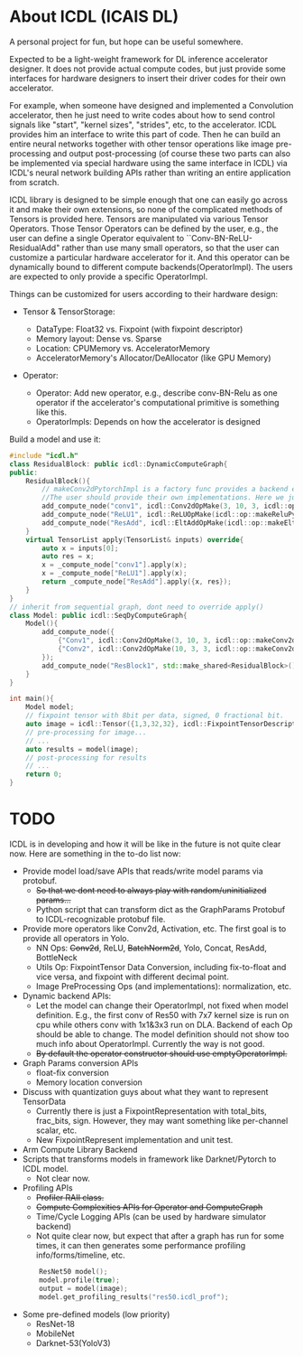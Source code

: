 # About ICDL (ICAIS DL)
A personal project for fun, but hope can be useful somewhere.

Expected to be a light-weight framework for DL inference accelerator designer. It does not provide actual compute codes, but just provide some interfaces for hardware designers to insert their driver codes for their own accelerator. 

For example, when someone have designed and implemented a Convolution accelerator, then he just need to write codes about how to send control signals like "start", "kernel sizes", "strides", etc, to the accelerator. ICDL provides him an interface to write this part of code. Then he can build an entire neural networks together with other tensor operations like image pre-processing and output post-processing (of course these two parts can also be implemented via special hardware using the same interface in ICDL) via ICDL's neural network building APIs rather than writing an entire application from scratch.

ICDL library is designed to be simple enough that one can easily go across it and make their own extensions, so none of the complicated methods of Tensors is provided here. Tensors are manipulated via various Tensor Operators. Those Tensor Operators can be defined by the user, e.g., the user can define a single Operator equivalent to ``Conv-BN-ReLU-ResidualAdd" rather than use many small operators, so that the user can customize a particular hardware accelerator for it. And this operator can be dynamically bound to different compute backends(OperatorImpl). The users are expected to only provide a specific OperatorImpl.


Things can be customized for users according to their hardware design: 
* Tensor & TensorStorage:
   
   * DataType: Float32 vs. Fixpoint (with fixpoint descriptor)
   * Memory layout: Dense vs. Sparse
   * Location: CPUMemory vs. AcceleratorMemory
   * AcceleratorMemory's Allocator/DeAllocator (like GPU Memory)
* Operator:
   * Operator: Add new operator, e.g., describe conv-BN-Relu as one operator if the accelerator's computational primitive is something like this.
   * OperatorImpls: Depends on how the accelerator is designed

Build a model and use it:
```cpp
#include "icdl.h"
class ResidualBlock: public icdl::DynamicComputeGraph{
public: 
    ResidualBlock(){
        // makeConv2dPytorchImpl is a factory func provides a backend engine for a specific operator. 
        //The user should provide their own implementations. Here we just call it a 'PytorchImpl' which calls pytorch's APIs.
        add_compute_node("conv1", icdl::Conv2dOpMake(3, 10, 3, icdl::op::makeConv2dPytorchImpl()));
        add_compute_node("ReLU1", icdl::ReLUOpMake(icdl::op::makeReluPytorchImpl()));
        add_compute_node("ResAdd", icdl::EltAddOpMake(icdl::op::makeEltAddPytorchImpl()));
    }
    virtual TensorList apply(TensorList& inputs) override{
        auto x = inputs[0];
        auto res = x;
        x = _compute_node["conv1"].apply(x);
        x = _compute_node["ReLU1"].apply(x);
        return _compute_node["ResAdd"].apply({x, res});
    }
}
// inherit from sequential graph, dont need to override apply()
class Model: public icdl::SeqDyComputeGraph{
    Model(){
        add_compute_node({
            {"Conv1", icdl::Conv2dOpMake(3, 10, 3, icdl::op::makeConv2dPytorchImpl())},
            {"Conv2", icdl::Conv2dOpMake(10, 3, 3, icdl::op::makeConv2dPytorchImpl())}
        });
        add_compute_node("ResBlock1", std::make_shared<ResidualBlock>());
    }
}

int main(){
    Model model;
    // fixpoint tensor with 8bit per data, signed, 0 fractional bit.
    auto image = icdl::Tensor({1,3,32,32}, icdl::FixpointTensorDescriptor(8, true, 0)));
    // pre-processing for image...
    // ...
    auto results = model(image);
    // post-processing for results
    // ...
    return 0;
}
```


# TODO
ICDL is in developing and how it will be like in the future is not quite clear now.
Here are something in the to-do list now:
* Provide model load/save APIs that reads/write model params via protobuf.
    * ~~So that we dont need to always play with random/uninitialized params...~~
    * Python script that can transform dict as the GraphParams Protobuf to ICDL-recognizable protobuf file.
* Provide more operators like Conv2d, Activation, etc. The first goal is to provide all operators in Yolo. 
    * NN Ops: ~~Conv2d~~, ReLU, ~~BatchNorm2d~~, Yolo, Concat, ResAdd, BottleNeck
    * Utils Op: FixpointTensor Data Conversion, including fix-to-float and vice versa, and fixpoint with different decimal point.
    * Image PreProcessing Ops (and implementations): normalization, etc.
* Dynamic backend APIs:
    * Let the model can change their OperatorImpl, not fixed when model definition. E.g., the first conv of Res50 with 7x7 kernel size is run on cpu while others conv with 1x1&3x3 run on DLA. Backend of each Op should be able to change. The model definition should not show too much info about OperatorImpl. Currently the way is not good.
    * ~~By default the operator constructor should use emptyOperatorImpl.~~
* Graph Params conversion APIs
    * float-fix conversion
    * Memory location conversion
* Discuss with quantization guys about what they want to represent TensorData
    * Currently there is just a FixpointRepresentation with total_bits, frac_bits, sign. However, they may want something like per-channel scalar, etc.
    * New FixpointRepresent implementation and unit test.
* Arm Compute Library Backend
* Scripts that transforms models in framework like Darknet/Pytorch to ICDL model.
    * Not clear now.
* Profiling APIs
    * ~~Profiler RAII class.~~
    * ~~Compute Complexities APIs for Operator and ComputeGraph~~
    * Time/Cycle Logging APIs (can be used by hardware simulator backend)
    * Not quite clear now, but expect that after a graph has run for some times, it can then generates some performance profiling info/forms/timeline, etc. 
    ```cpp
        ResNet50 model();
        model.profile(true);
        output = model(image);
        model.get_profiling_results("res50.icdl_prof");
    ```
* Some pre-defined models (low priority)
    * ResNet-18
    * MobileNet
    * Darknet-53(YoloV3)
